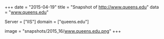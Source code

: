 
+++
date = "2015-04-19"
title = "Snapshot of http://www.queens.edu"
data = "www.queens.edu"

Server = ["IIS"]
domain = ["queens.edu"]

  image = "snapshots/2015_16/www.queens.edu.png"
+++
#
